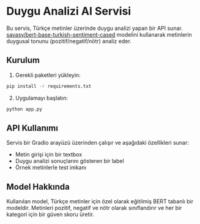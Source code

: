 # Duygu Analizi AI Servisi

Bu servis, Türkçe metinler üzerinde duygu analizi yapan bir API sunar. [savasy/bert-base-turkish-sentiment-cased](https://huggingface.co/savasy/bert-base-turkish-sentiment-cased) modelini kullanarak metinlerin duygusal tonunu (pozitif/negatif/nötr) analiz eder.

## Kurulum

1. Gerekli paketleri yükleyin:
```bash
pip install -r requirements.txt
```

2. Uygulamayı başlatın:
```bash
python app.py
```

## API Kullanımı

Servis bir Gradio arayüzü üzerinden çalışır ve aşağıdaki özellikleri sunar:

- Metin girişi için bir textbox
- Duygu analizi sonuçlarını gösteren bir label
- Örnek metinlerle test imkanı

## Model Hakkında

Kullanılan model, Türkçe metinler için özel olarak eğitilmiş BERT tabanlı bir modeldir. Metinleri pozitif, negatif ve nötr olarak sınıflandırır ve her bir kategori için bir güven skoru üretir.

